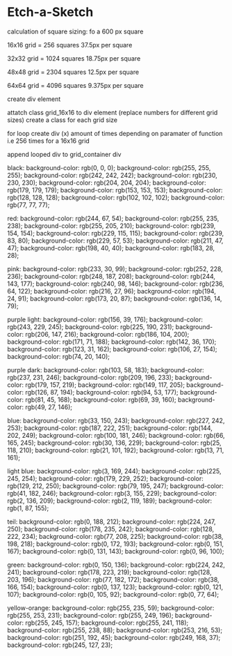 # Etch-a-Sketch

calculation of square sizing: fo a 600 px square

16x16 grid = 256 squares 37.5px per square

32x32 grid = 1024 squares 18.75px per square

48x48 grid = 2304 squares 12.5px per square

64x64 grid = 4096 squares 9.375px per square

create div element

attatch class grid_16x16 to div element (replace numbers for different grid sizes)
create a class for each grid size

for loop create div (x) amount of times depending on paramater of function i.e 256 times for a 16x16 grid

append looped div to grid_container div

black:
background-color: rgb(0, 0, 0);
background-color: rgb(255, 255, 255);
background-color: rgb(242, 242, 242);
background-color: rgb(230, 230, 230);
background-color: rgb(204, 204, 204);
background-color: rgb(179, 179, 179);
background-color: rgb(153, 153, 153);
background-color: rgb(128, 128, 128);
background-color: rgb(102, 102, 102);
background-color: rgb(77, 77, 77);

red:
background-color: rgb(244, 67, 54);
background-color: rgb(255, 235, 238);
background-color: rgb(255, 205, 210);
background-color: rgb(239, 154, 154);
background-color: rgb(229, 115, 115);
background-color: rgb(239, 83, 80);
background-color: rgb(229, 57, 53);
background-color: rgb(211, 47, 47);
background-color: rgb(198, 40, 40);
background-color: rgb(183, 28, 28);

pink:
background-color: rgb(233, 30, 99);
background-color: rgb(252, 228, 236);
background-color: rgb(248, 187, 208);
background-color: rgb(244, 143, 177);
background-color: rgb(240, 98, 146);
background-color: rgb(236, 64, 122);
background-color: rgb(216, 27, 96);
background-color: rgb(194, 24, 91);
background-color: rgb(173, 20, 87);
background-color: rgb(136, 14, 79);

purple light:
background-color: rgb(156, 39, 176);
background-color: rgb(243, 229, 245);
background-color: rgb(225, 190, 231);
background-color: rgb(206, 147, 216);
background-color: rgb(186, 104, 200);
background-color: rgb(171, 71, 188);
background-color: rgb(142, 36, 170);
background-color: rgb(123, 31, 162);
background-color: rgb(106, 27, 154);
background-color: rgb(74, 20, 140);

purple dark:
background-color: rgb(103, 58, 183);
background-color: rgb(237, 231, 246);
background-color: rgb(209, 196, 233);
background-color: rgb(179, 157, 219);
background-color: rgb(149, 117, 205);
background-color: rgb(126, 87, 194);
background-color: rgb(94, 53, 177);
background-color: rgb(81, 45, 168);
background-color: rgb(69, 39, 160);
background-color: rgb(49, 27, 146);

blue:
background-color: rgb(33, 150, 243);
background-color: rgb(227, 242, 253);
background-color: rgb(187, 222, 251);
background-color: rgb(144, 202, 249);
background-color: rgb(100, 181, 246);
background-color: rgb(66, 165, 245);
background-color: rgb(30, 136, 229);
background-color: rgb(25, 118, 210);
background-color: rgb(21, 101, 192);
background-color: rgb(13, 71, 161);

light blue:
background-color: rgb(3, 169, 244);
background-color: rgb(225, 245, 254);
background-color: rgb(179, 229, 252);
background-color: rgb(129, 212, 250);
background-color: rgb(79, 195, 247);
background-color: rgb(41, 182, 246);
background-color: rgb(3, 155, 229);
background-color: rgb(2, 136, 209);
background-color: rgb(2, 119, 189);
background-color: rgb(1, 87, 155);

teil:
background-color: rgb(0, 188, 212);
background-color: rgb(224, 247, 250);
background-color: rgb(178, 235, 242);
background-color: rgb(128, 222, 234);
background-color: rgb(77, 208, 225);
background-color: rgb(38, 198, 218);
background-color: rgb(0, 172, 193);
background-color: rgb(0, 151, 167);
background-color: rgb(0, 131, 143);
background-color: rgb(0, 96, 100);

green:
background-color: rgb(0, 150, 136);
background-color: rgb(224, 242, 241);
background-color: rgb(178, 223, 219);
background-color: rgb(128, 203, 196);
background-color: rgb(77, 182, 172);
background-color: rgb(38, 166, 154);
background-color: rgb(0, 137, 123);
background-color: rgb(0, 121, 107);
background-color: rgb(0, 105, 92);
background-color: rgb(0, 77, 64);

yellow-orange:
background-color: rgb(255, 235, 59);
background-color: rgb(255, 253, 231);
background-color: rgb(255, 249, 196);
background-color: rgb(255, 245, 157);
background-color: rgb(255, 241, 118);
background-color: rgb(255, 238, 88);
background-color: rgb(253, 216, 53);
background-color: rgb(251, 192, 45);
background-color: rgb(249, 168, 37);
background-color: rgb(245, 127, 23);
